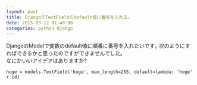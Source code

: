 ```yaml
---
layout: post
title: DjangoでTextFieldのdefault値に番号を入れる｡
date: 2015-03-12 01:40:08
categories: python django
---
```

<p>DjangoのModelで変数のdefault値に順番に番号を入れたいです｡  次のようにすればできるかと思ったのですができませんでした｡<br>
なにかいいアイデアはありますか?</p>

<pre><code>hoge = models.TextField('hoge', max_length=255, default=lambda: 'hoge' + id)
</code></pre>
